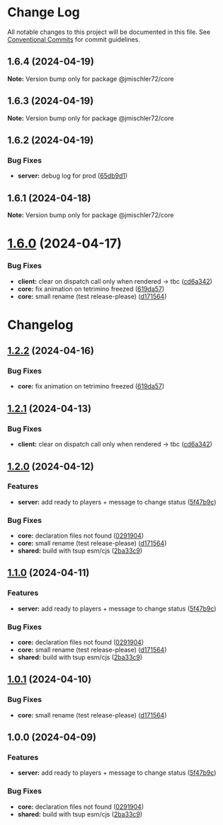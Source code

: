 # Change Log

All notable changes to this project will be documented in this file.
See [Conventional Commits](https://conventionalcommits.org) for commit guidelines.

## 1.6.4 (2024-04-19)

**Note:** Version bump only for package @jmischler72/core

## 1.6.3 (2024-04-19)

**Note:** Version bump only for package @jmischler72/core

## 1.6.2 (2024-04-19)

### Bug Fixes

- **server:** debug log for prod ([65db9d1](https://github.com/jmischler72/tetrarena/commit/65db9d1d84f4f485fa8b4723edeac9e99be59933))

## 1.6.1 (2024-04-18)

**Note:** Version bump only for package @jmischler72/core

# [1.6.0](https://github.com/jmischler72/tetrarena_client/compare/v1.1.0...v1.6.0) (2024-04-17)

### Bug Fixes

- **client:** clear on dispatch call only when rendered -> tbc ([cd6a342](https://github.com/jmischler72/tetrarena_client/commit/cd6a342960c1e4ebd650592ef9913eaf901ff029))
- **core:** fix animation on tetrimino freezed ([619da57](https://github.com/jmischler72/tetrarena_client/commit/619da57e3373e05661db05e874f452739203b3b4))
- **core:** small rename (test release-please) ([d171564](https://github.com/jmischler72/tetrarena_client/commit/d17156477bc5484903e3eb0e6b4e7892ed010c84))

# Changelog

## [1.2.2](https://github.com/jmischler72/tetrarena/compare/core-v1.2.1...core-v1.2.2) (2024-04-16)

### Bug Fixes

- **core:** fix animation on tetrimino freezed ([619da57](https://github.com/jmischler72/tetrarena/commit/619da57e3373e05661db05e874f452739203b3b4))

## [1.2.1](https://github.com/jmischler72/tetrarena/compare/core-v1.2.0...core-v1.2.1) (2024-04-13)

### Bug Fixes

- **client:** clear on dispatch call only when rendered -&gt; tbc ([cd6a342](https://github.com/jmischler72/tetrarena/commit/cd6a342960c1e4ebd650592ef9913eaf901ff029))

## [1.2.0](https://github.com/jmischler72/tetrarena/compare/core-v1.1.0...core-v1.2.0) (2024-04-12)

### Features

- **server:** add ready to players + message to change status ([5f47b9c](https://github.com/jmischler72/tetrarena/commit/5f47b9c08465d1100d0ce9ec7b7ed69acba2c3bd))

### Bug Fixes

- **core:** declaration files not found ([0291904](https://github.com/jmischler72/tetrarena/commit/0291904b2b78712a990f28e448efdc5e3bec0652))
- **core:** small rename (test release-please) ([d171564](https://github.com/jmischler72/tetrarena/commit/d17156477bc5484903e3eb0e6b4e7892ed010c84))
- **shared:** build with tsup esm/cjs ([2ba33c9](https://github.com/jmischler72/tetrarena/commit/2ba33c90cdd2e69e5721943736a9b848c04d8609))

## [1.1.0](https://github.com/jmischler72/tetrarena/compare/core-v1.0.1...core-v1.1.0) (2024-04-11)

### Features

- **server:** add ready to players + message to change status ([5f47b9c](https://github.com/jmischler72/tetrarena/commit/5f47b9c08465d1100d0ce9ec7b7ed69acba2c3bd))

### Bug Fixes

- **core:** declaration files not found ([0291904](https://github.com/jmischler72/tetrarena/commit/0291904b2b78712a990f28e448efdc5e3bec0652))
- **core:** small rename (test release-please) ([d171564](https://github.com/jmischler72/tetrarena/commit/d17156477bc5484903e3eb0e6b4e7892ed010c84))
- **shared:** build with tsup esm/cjs ([2ba33c9](https://github.com/jmischler72/tetrarena/commit/2ba33c90cdd2e69e5721943736a9b848c04d8609))

## [1.0.1](https://github.com/jmischler72/tetrarena/compare/core-v1.0.0...core-v1.0.1) (2024-04-10)

### Bug Fixes

- **core:** small rename (test release-please) ([d171564](https://github.com/jmischler72/tetrarena/commit/d17156477bc5484903e3eb0e6b4e7892ed010c84))

## 1.0.0 (2024-04-09)

### Features

- **server:** add ready to players + message to change status ([5f47b9c](https://github.com/jmischler72/tetrarena/commit/5f47b9c08465d1100d0ce9ec7b7ed69acba2c3bd))

### Bug Fixes

- **core:** declaration files not found ([0291904](https://github.com/jmischler72/tetrarena/commit/0291904b2b78712a990f28e448efdc5e3bec0652))
- **shared:** build with tsup esm/cjs ([2ba33c9](https://github.com/jmischler72/tetrarena/commit/2ba33c90cdd2e69e5721943736a9b848c04d8609))
